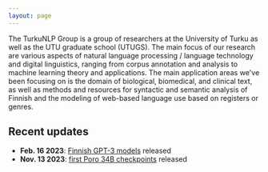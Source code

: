 ```yaml
---
layout: page
---
```


The TurkuNLP Group is a group of researchers at the University of Turku as well as the UTU graduate school (UTUGS). The main focus of our research are various aspects of natural language processing / language technology and digital linguistics, ranging from corpus annotation and analysis to machine learning theory and applications. The main application areas we've been focusing on is the domain of biological, biomedical, and clinical text, as well as methods and resources for syntactic and semantic analysis of Finnish and the modeling of web-based language use based on registers or genres.

## Recent updates

* **Feb. 16 2023**: [Finnish GPT-3 models](gpt3-finnish) released
* **Nov. 13 2023**: [first Poro 34B checkpoints](https://huggingface.co/LumiOpen/Poro-34B) released
